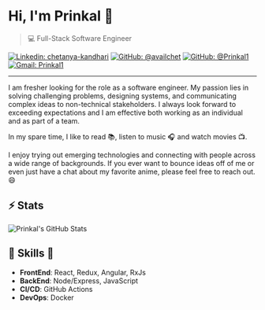 # Hi, I'm Prinkal 👋

>  💻 Full-Stack Software Engineer 

[![Linkedin: chetanya-kandhari](https://img.shields.io/badge/-Chetanya%20Kandhari-blue?style=flat-square&logo=Linkedin&logoColor=white&link=https://www.linkedin.com/in/prinkalmahajan/)](https://www.linkedin.com/in/prinkalmahajan/)
[![GitHub: @availchet](https://img.shields.io/github/followers/availchet?label=follow&style=social)](https://github.com/Prinkal1)
[![GitHub: @Prinkal1](https://img.shields.io/github/followers/chetanyakan?label=follow&style=social)](https://github.com/Prinkal1)
[![Gmail: Prinkal1](https://img.shields.io/badge/Gmail-availchet-red)](mailto:mahajanprinkal@gmail.com)

---

I am fresher looking for the role as a software engineer.
My passion lies in solving challenging problems, designing systems, and communicating complex ideas to non-technical stakeholders.
I always look forward to exceeding expectations and I am effective both working as an individual and as part of a team.

In my spare time, I like to read :books:, listen to music :headphones: and watch movies :tv:.

I enjoy trying out emerging technologies and connecting with people across a wide range of backgrounds. 
If you ever want to bounce ideas off of me or even just have a chat about my favorite anime, please feel free to reach out. 😄

## ⚡ Stats
![Prinkal's GitHub Stats](https://github-readme-stats.vercel.app/api?username=Prinkal1&hide=["issues"]&show_icons=true)

##  🎉 Skills  🎉
- **FrontEnd**: React, Redux, Angular, RxJs
- **BackEnd**:  Node/Express, JavaScript
- **CI/CD**:  GitHub Actions
- **DevOps**: Docker

